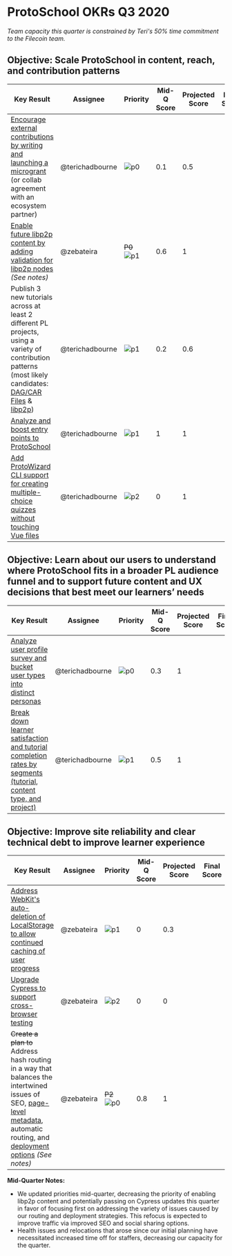 # ProtoSchool OKRs Q3 2020

_Team capacity this quarter is constrained by Teri's 50% time commitment to the Filecoin team._

## Objective: Scale ProtoSchool in content, reach, and contribution patterns

| Key Result | Assignee | Priority | Mid-Q Score | Projected Score | Final Score |
| ---------- | -------- | -------- | ----------- |--------------- | ----------- |
| [Encourage external contributions by writing and launching a microgrant](https://github.com/ProtoSchool/protoschool.github.io/issues/546) (or collab agreement with an ecosystem partner) | @terichadbourne | ![p0](https://ipfs.io/ipfs/QmV88khHDJEXi7wo6o972MZWY661R9PhrZW6dvpFP6jnMn/p0.svg)| 0.1 | 0.5 |  |
| [Enable future libp2p content by adding validation for libp2p nodes](https://github.com/ProtoSchool/protoschool.github.io/issues/229) _(See notes)_ | @zebateira | ~~P0~~ ![p1](https://ipfs.io/ipfs/QmV88khHDJEXi7wo6o972MZWY661R9PhrZW6dvpFP6jnMn/p1.svg)  | 0.6 | 1  |   |
| Publish 3 new tutorials across at least 2 different PL projects, using a variety of contribution patterns (most likely candidates: [DAG/CAR Files](https://github.com/ProtoSchool/protoschool.github.io/issues/412) & [libp2p](https://github.com/ProtoSchool/protoschool.github.io/issues/543))| @terichadbourne |![p1](https://ipfs.io/ipfs/QmV88khHDJEXi7wo6o972MZWY661R9PhrZW6dvpFP6jnMn/p1.svg)| 0.2 | 0.6||
| [Analyze and boost entry points to ProtoSchool](https://github.com/ProtoSchool/protoschool.github.io/issues/544) | @terichadbourne |![p1](https://ipfs.io/ipfs/QmV88khHDJEXi7wo6o972MZWY661R9PhrZW6dvpFP6jnMn/p1.svg)| 1 | 1 ||
| [Add ProtoWizard CLI support for creating multiple-choice quizzes without touching Vue files](https://github.com/ProtoSchool/protoschool.github.io/issues/542) | @terichadbourne|![p2](https://ipfs.io/ipfs/QmV88khHDJEXi7wo6o972MZWY661R9PhrZW6dvpFP6jnMn/p2.svg)|0| 1 |||


## Objective: Learn about our users to understand where ProtoSchool fits in a broader PL audience funnel and to support future content and UX decisions that best meet our learners’ needs

| Key Result | Assignee | Priority | Mid-Q Score | Projected Score | Final Score |
| ---------- | -------- | -------- | ----------- | --------------- | ----------- |
| [Analyze user profile survey and bucket user types into distinct personas](https://github.com/ProtoSchool/protoschool.github.io/issues/541) | @terichadbourne |![p0](https://ipfs.io/ipfs/QmV88khHDJEXi7wo6o972MZWY661R9PhrZW6dvpFP6jnMn/p0.svg)| 0.3 | 1 ||
| [Break down learner satisfaction and tutorial completion rates by segments (tutorial, content type, and project)](https://github.com/ProtoSchool/protoschool.github.io/issues/533) | @terichadbourne |![p1](https://ipfs.io/ipfs/QmV88khHDJEXi7wo6o972MZWY661R9PhrZW6dvpFP6jnMn/p1.svg)| 0.5 | 1 |||


## Objective: Improve site reliability and clear  technical debt to improve learner experience

| Key Result | Assignee | Priority | Mid-Q Score | Projected Score | Final Score |
| ---------- | -------- | -------- | ----------- | --------------- | ----------- |
| [Address WebKit's auto-deletion of LocalStorage to allow continued caching of user progress](https://github.com/ProtoSchool/protoschool.github.io/issues/411) | @zebateira |![p1](https://ipfs.io/ipfs/QmV88khHDJEXi7wo6o972MZWY661R9PhrZW6dvpFP6jnMn/p1.svg)| 0 | 0.3 ||
| [Upgrade Cypress to support cross-browser testing](https://github.com/ProtoSchool/protoschool.github.io/issues/386) | @zebateira |![p2](https://ipfs.io/ipfs/QmV88khHDJEXi7wo6o972MZWY661R9PhrZW6dvpFP6jnMn/p2.svg)| 0 | 0 ||
| ~~Create a plan to~~ Address hash routing in a way that balances the intertwined issues of SEO, [page-level metadata](https://github.com/ProtoSchool/protoschool.github.io/issues/258), automatic routing, and [deployment options](https://github.com/ProtoSchool/protoschool.github.io/issues/524) _(See notes)_| @zebateira | ~~P2~~ ![p0](https://ipfs.io/ipfs/QmV88khHDJEXi7wo6o972MZWY661R9PhrZW6dvpFP6jnMn/p0.svg)| 0.8|1 |||


**Mid-Quarter Notes:**
- We updated priorities mid-quarter, decreasing the priority of enabling libp2p content and potentially passing on Cypress updates this quarter in favor of focusing first on addressing the variety of issues caused by our routing and deployment strategies. This refocus is expected to improve traffic via improved SEO and social sharing options.
- Health issues and relocations that arose since our initial planning have necessitated increased time off for staffers, decreasing our capacity for the quarter.
